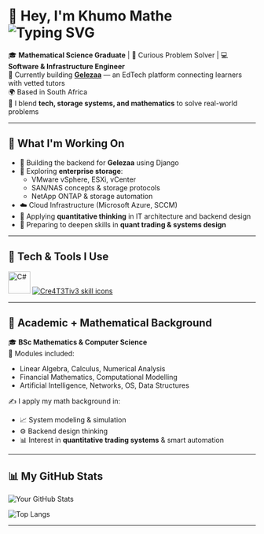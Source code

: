 # 👋 Hey, I'm Khumo Mathe     ![Typing SVG](https://readme-typing-svg.herokuapp.com?color=green&lines=Software+Developer+%7C+Storage+Engineer+%7C+Mathematician;Always+Learning+Something+New...)

🎓 **Mathematical Science Graduate** | 🧠 Curious Problem Solver | 💻 **Software & Infrastructure Engineer**  
🔭 Currently building **[Gelezaa](#)** — an EdTech platform connecting learners with vetted tutors  
🌍 Based in South Africa  
🧪 I blend **tech, storage systems, and mathematics** to solve real-world problems

---

## 🔧 What I'm Working On

- 🚀 Building the backend for **Gelezaa** using Django
- 💾 Exploring **enterprise storage**:  
  - VMware vSphere, ESXi, vCenter  
  - SAN/NAS concepts & storage protocols  
  - NetApp ONTAP & storage automation  
- ☁️ Cloud Infrastructure (Microsoft Azure, SCCM)
- 🔢 Applying **quantitative thinking** in IT architecture and backend design
- 📘 Preparing to deepen skills in **quant trading & systems design**

---

## 🧰 Tech & Tools I Use



<a href="https://docs.microsoft.com/en-us/dotnet/csharp/" target="_blank" rel="noreferrer"><img src="https://raw.githubusercontent.com/danielcranney/readme-generator/main/public/icons/skills/csharp-colored.svg" width="45" height="45" alt="C#" /></a>
<a href="https://skillicons.dev">
  <img src="https://skillicons.dev/icons?i=py,js,html,css,azure,linux,bash,sqlite,github,git,vscode,django" 
       alt="Cre4T3Tiv3 skill icons" /></a>

---

## 🧠 Academic + Mathematical Background

🎓 **BSc Mathematics & Computer Science**  
📌 Modules included:  
- Linear Algebra, Calculus, Numerical Analysis  
- Financial Mathematics, Computational Modelling  
- Artificial Intelligence, Networks, OS, Data Structures  

✍️ I apply my math background in:  
- 📈 System modeling & simulation  
- ⚙️ Backend design thinking  
- 📊 Interest in **quantitative trading systems** & smart automation


---

## 📊 My GitHub Stats

![Your GitHub Stats](https://github-readme-stats.vercel.app/api?username=Khumo-Mathe&show_icons=true&theme=dark)

![Top Langs](https://github-readme-stats.vercel.app/api/top-langs/?username=Khumo-Mathe&layout=compact&theme=dark)


---

